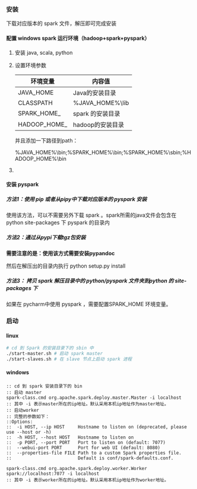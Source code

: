### 安装

下载对应版本的 spark 文件，解压即可完成安装

#### 配置 windows spark 运行环境（hadoop+spark+pyspark）

1. 安装 java, scala, python

2. 设置环境参数
   
   | 环境变量         | 内容值             |
   | ------------ | --------------- |
   | JAVA_HOME    | Java的安装目录       |
   | CLASSPATH    | %JAVA_HOME%\lib |
   | SPARK_HOME_  | spark 的安装目录     |
   | HADOOP_HOME_ | hadoop的安装目录     |
   
   并且添加一下路径到path：
   
   %JAVA_HOME%\bin;%SPARK_HOME%\bin;%SPARK_HOME%\sbin;%HADOOP_HOME%\bin

3. 





#### 安装 pyspark

##### 方法1：使用 pip 或者从pipy中下载对应版本的 pyspark 安装

使用该方法，可以不需要另外下载 spark 。spark所需的java文件会包含在 python site-packages 下 pyspark 的目录内

##### 方法2：通过从pypi下载tgz包安装

**需要注意的是：使用该方式需要安装pypandoc**

然后在解压出的目录内执行 python setup.py install

##### 方法3： 拷贝 spark 解压目录中的 python/pyspark 文件夹到python 的 site-packages 下

如果在 pycharm中使用 pyspark ，需要配置SPARK_HOME 环境变量。

### 启动

#### linux

```bash
# cd 到 Spark 的安装目录下的 sbin 中
./start-master.sh # 启动 spark master
./start-slaves.sh # 在 slave 节点上启动 spark 进程
```

#### windows

```batch
:: cd 到 spark 安装目录下的 bin
:: 启动 master
spark-class.cmd org.apache.spark.deploy.master.Master -i localhost
:: 其中 -i 表示master所在的ip地址。默认采用本机ip地址作为master地址。
:: 启动worker
:: 完整的参数如下：
::Options:
::  -i HOST, --ip HOST     Hostname to listen on (deprecated, please use --host or -h)
::  -h HOST, --host HOST   Hostname to listen on
::  -p PORT, --port PORT   Port to listen on (default: 7077)
::  --webui-port PORT      Port for web UI (default: 8080)
::  --properties-file FILE Path to a custom Spark properties file.
::                         Default is conf/spark-defaults.conf.

spark-class.cmd org.apache.spark.deploy.worker.Worker spark://localhost:7077 -i localhost
:: 其中 -i 表示worker所在的ip地址。默认采用本机ip地址作为worker地址。
```
